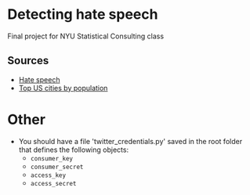 # Detecting hate speech

Final project for NYU Statistical Consulting class



## Sources
- [Hate speech](https://hatebase.org/)
- [Top US cities by population](https://www.census.gov/data/tables/time-series/demo/popest/2010s-total-cities-and-towns.html#ds)

# Other
- You should have a file 'twitter_credentials.py' saved in the root folder that defines the following objects:
  - `consumer_key`
  - `consumer_secret`
  - `access_key`
  - `access_secret`
